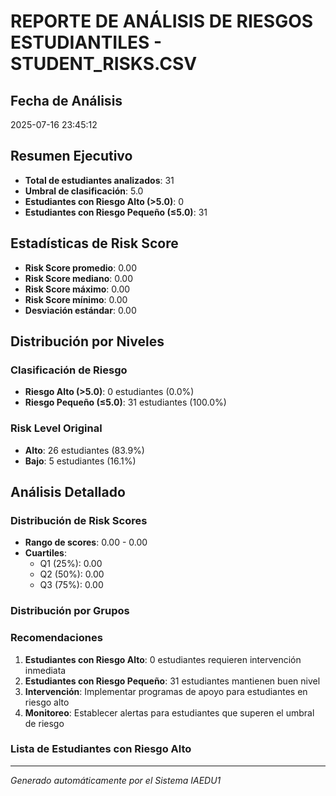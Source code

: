 
# REPORTE DE ANÁLISIS DE RIESGOS ESTUDIANTILES - STUDENT_RISKS.CSV

## Fecha de Análisis
2025-07-16 23:45:12

## Resumen Ejecutivo
- **Total de estudiantes analizados**: 31
- **Umbral de clasificación**: 5.0
- **Estudiantes con Riesgo Alto (>5.0)**: 0
- **Estudiantes con Riesgo Pequeño (≤5.0)**: 31

## Estadísticas de Risk Score
- **Risk Score promedio**: 0.00
- **Risk Score mediano**: 0.00
- **Risk Score máximo**: 0.00
- **Risk Score mínimo**: 0.00
- **Desviación estándar**: 0.00

## Distribución por Niveles

### Clasificación de Riesgo
- **Riesgo Alto (>5.0)**: 0 estudiantes (0.0%)
- **Riesgo Pequeño (≤5.0)**: 31 estudiantes (100.0%)

### Risk Level Original
- **Alto**: 26 estudiantes (83.9%)
- **Bajo**: 5 estudiantes (16.1%)

## Análisis Detallado

### Distribución de Risk Scores
- **Rango de scores**: 0.00 - 0.00
- **Cuartiles**:
  - Q1 (25%): 0.00
  - Q2 (50%): 0.00
  - Q3 (75%): 0.00

### Distribución por Grupos


### Recomendaciones
1. **Estudiantes con Riesgo Alto**: 0 estudiantes requieren intervención inmediata
2. **Estudiantes con Riesgo Pequeño**: 31 estudiantes mantienen buen nivel
3. **Intervención**: Implementar programas de apoyo para estudiantes en riesgo alto
4. **Monitoreo**: Establecer alertas para estudiantes que superen el umbral de riesgo

### Lista de Estudiantes con Riesgo Alto


---
*Generado automáticamente por el Sistema IAEDU1*
